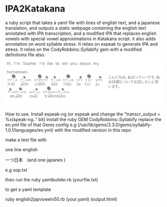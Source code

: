 # IPA2Katakana
a ruby script that takes a yaml file with lines of english text, and a japanese translation, and outputs a static webpage containing the english text annotated with IPA transcription, and a modified IPA that replaces english vowels with special vowel approximations in Katakana script. it also adds annotation on word syllable stress. It relies on expeak to generate IPA and stress. It relies on the CodyRobbins::Syllabify gem with a modified definitions file also.
![example](Selection_060.png?raw=true "For Example")


 How to use.
Install espeak-ng (or espeak and change the "transcr_output = %x(speak-ng.." bit)
install the ruby GEM CodyRobbins::Syllabify
replace the en.yml file of that Gems config e.g (/var/lib/gems/2.3.0/gems/syllabify-1.0.1/languages/en.yml)
with the modified version in this repo

make a text file with 

one line english

一つ日本　(and one japanes )

e.g sop.txt

then run the ruby yamlbuilder.rb (yourfile.txt)

to get a yaml template

ruby english2japvowelv50.rb (your.yaml) (output.html)

